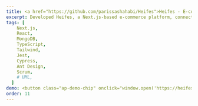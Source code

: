 ```yaml
---
title: <a href="https://github.com/parissashahabi/Heifes">Heifes - E-commerce Platform Development</a>
excerpt: Developed Heifes, a Next.js-based e-commerce platform, connecting users with stores having surplus unsold food. Implemented with Scrum, detailed UML diagrams, 60% test coverage via Jest, and Cypress integration tests.
tags: [
    Next.js,
    React,
    MongoDB,
    TypeScript,
    Tailwind,
    Jest,
    Cypress,
    Ant Design,
    Scrum,
    # UML,
  ]
demo: <button class="ap-demo-chip" onclick="window.open('https://heifes.vercel.app/', '_blank')">Heifes Website</button>
order: 11
---
```

